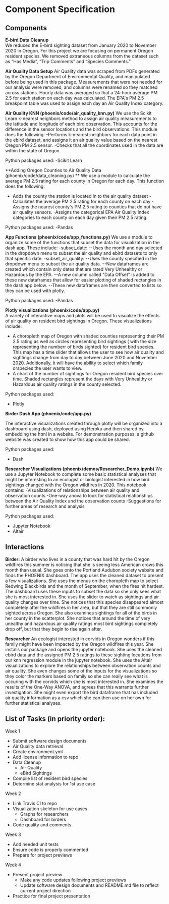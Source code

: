 # Component Specification
## Components
**E-bird Data Cleanup**  
We reduced the E-bird sighting dataset from January 2020 to November 2020 in Oregon. For this project we are focusing on permanent Oregon resident species. We removed extraneous columns from the dataset such as “Has Media”, “Trip Comments” and “Species Comments.”

**Air Quality Data Setup** 
Air Quality data was scraped from PDFs generated by the Oregon Department of Environmental Quality, and manipulated before being used in this package. Measurements that were not needed for our analysis were removed, and columns were renamed so they matched across stations. Hourly data was averaged so that a 24-hour average PM 2.5 for each station on each day was calculated. The EPA's PM 2.5 breakpoint table was used to assign each day an Air Quality Index category. 

**Air Quality KNN (phoenix/code/air_quality_knn.py)**
We use the Scikit Learn k-nearest neighbors method to assign air quality measurements to the latitude and longitude of each bird observation. This accounts for the difference in the sensor locations and the bird observations. This module does the following:
-Performs k-nearest-neighbors for each data point in the ebird dataset, and assigns it an air quality value based on the nearest Oregon PM 2.5 sensor.
-Checks that all the coordinates used in the data are within the state of Oregon.

Python packages used:
-Scikit Learn

**Adding Oregon Counties to Air Quality Data (phoenix/code/data_cleaning.py) **
We use a module to calculate the average PM 2.5 rating for each county in Oregon for each day.
This function does the following:
- Adds the county the station is located in to the air quality dataset
-Calculates the average PM 2.5 rating for each county on each day
-Assigns the nearest county's PM 2.5 rating to counties that do not have air quality sensors. 
-Assigns the categorical EPA Air Quality Index categories to each county on each day given their PM 2.5 rating.

Python packages used: 
-Pandas

**App Functions (phoenix/code/app_functions.py)**
We use a module to organize some of the functions that subset the data for visualization in the dash app. These include:
-subset_date:
--Uses the month and day selected in the dropdown menu to subset the air quality and ebird datasets to only that specific date.
-subset_air_quality:
--Uses the county specified in the dropdown menu to subset the air quality data.
--New dataframes are created which contain only dates that are rated Very Unhealthy or Hazardous by the EPA.
--A new column called "Data Offset" is added to these new dataframes that allow for easier plotting of shaded rectangles in the dash app below.
--These new dataframes are then converted to lists so they can be used with plotly.

Python packages used:
-Pandas

**Plotly visualizations (phoenix/code/app.py)**  
A variety of interactive maps and plots will be used to visualize the effects of air quality on resident bird sightings in Oregon. These visualizations include:
- A choropleth map of Oregon with shaded counties representing their PM 2.5 rating as well as circles representing bird sightings ( with the size representing the numberr of birds sighted) for resident bird species. This map has a time slider that allows the user to see how air quality and sightings change from day to day between June 2020 and November 2020. Additionally, it will have the ability to select which family orspecies the user wants to view.
- A chart of the number of sightings for  Oregon resident bird species over time. Shaded rectangles represent the days with Very Unhealthy or Hazardous air quality ratings in the county selected. 

Python packages used:
- Plotly

**Birder Dash App (phoenix/code/app.py)**
  
The interactive visualizations created through plotly will be organized into a dashboard using dash, deployed using Heroku and then shared by embedding the html in a website. For demonstration purposes, a github website was created to show how this app could be shared.

Python packages used:
- Dash


**Researcher Visualizations (phoenix/demos/Researcher_Demo.ipynb)**
We use a Jupyter Notebook to complete some basic statistical analyses that might be interesting to an ecologist or biologist interested in how bird sightings changed with the Oregon wildfires in 2020. This notebook contains:
-Visualizations of relationships between air quality and observation counts
-One-way anova to look for statistical relationships between the Air Quality Index and the observation counts
-Suggestions for further areas of research and analysis

Python packages used:
- Jupyter Notebook
- Altair

## Interactions

**Birder:**
A birder who lives in a county that was hard hit by the Oregon wildfires this summer is noticing that she is seeing less American crows this month than usual. She goes onto the Portland Audubon society website and finds the PHOENIX dashboard. The app uses the cleaned dataset to present a few visualizations. She uses the menus on the choropleth map to select Redwing Blackbirds and the month of September, when the fires hit hardest. The dashboard uses these inputs to subset the data so she only sees what she is most interested in. She uses the slider to watch as sightings and air quality changes over time. She notices that this species disappeared almost completely after the wildfires in her area, but that they are still commonly sighted across Oregon. She also examines sightings for all of the birds in her county in the scatterplot. She notices that around the time of very unealthy and hazardous air quality ratings most bird sightings completely drop off, but that they begin to rise again after.

**Researcher**
An ecologist interested in corvids in Oregon wonders if this family might have been impacted by the Oregon wildfires this year. She installs our package and opens the jupyter notebook. She uses the cleaned ebird data and the assigned PM 2.5 ratings to these sighting locations from our knn regression module in the jupyter notebook. She uses the Altair visualizations to explore the relationships between observation counts and air quality. She even changes some of the inputs for the visualizations so they color the markers based on family so she can really see what is occuring with the corvids which she is most interested in. She examines the results of the One-Way ANOVA, and agrees that this warrants further investigation. She might even export the bird dataframe that has included air quality information as a csv which she can then use on her own for further statistical analyses. 

## List of Tasks (in priority order):  
Week 1
- Submit software design documents
- Air Quality data retrieval
- Create environment.yml
- Add license information to repo
- Data Cleanup
  - Air Quality
  - eBird Sightings
- Compile list of resident bird species
- Determine stat analysis for 1st use case

Week 2
- Link Travis CI to repo
- Visualization skeleton for use cases
  - Graphs for researchers
  - Dashboard for birders
- Code quality and comments

Week 3
- Add needed unit tests
- Ensure code is properly commented
- Prepare for project previews

Week 4
- Present project preview
  - Make any code updates following project previews
  - Update software design documents and README.md file to reflect current project direction
- Practice for final project presentation
